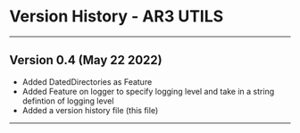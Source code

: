 # Version History - AR3 UTILS
***

## Version 0.4 (May 22 2022)
- Added DatedDirectories as Feature
- Added Feature on logger to specify logging level and take in a string defintion of logging level
- Added a version history file (this file)

***



